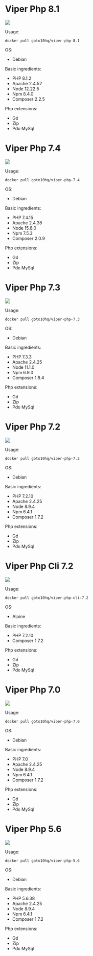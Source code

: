 # Viper Php 8.1

![](https://img.shields.io/docker/pulls/goto10hq/viper-php-8.1.svg?style=for-the-badge&logo=docker)

Usage:

```docker pull goto10hq/viper-php-8.1```

OS:

- Debian

Basic ingredients:

- PHP 8.1.2
- Apache 2.4.52
- Node 12.22.5
- Npm 8.4.0
- Composer 2.2.5

Php extensions:

- Gd
- Zip
- Pdo MySql

# Viper Php 7.4

![](https://img.shields.io/docker/pulls/goto10hq/viper-php-7.4.svg?style=for-the-badge&logo=docker)

Usage:

```docker pull goto10hq/viper-php-7.4```

OS:

- Debian

Basic ingredients:

- PHP 7.4.15
- Apache 2.4.38
- Node 15.8.0
- Npm 7.5.3
- Composer 2.0.9 

Php extensions:

- Gd
- Zip
- Pdo MySql
 
# Viper Php 7.3

![](https://img.shields.io/docker/pulls/goto10hq/viper-php-7.3.svg?style=for-the-badge&logo=docker)

Usage:

```docker pull goto10hq/viper-php-7.3```

OS:

- Debian

Basic ingredients:

- PHP 7.3.3
- Apache 2.4.25
- Node 11.1.0
- Npm 6.9.0
- Composer 1.8.4

Php extensions:

- Gd
- Zip
- Pdo MySql

# Viper Php 7.2

![](https://img.shields.io/docker/pulls/goto10hq/viper-php-7.2.svg?style=for-the-badge&logo=docker)

Usage:

```docker pull goto10hq/viper-php-7.2```

OS:

- Debian

Basic ingredients:

- PHP 7.2.10
- Apache 2.4.25
- Node 8.9.4
- Npm 6.4.1
- Composer 1.7.2

Php extensions:

- Gd
- Zip
- Pdo MySql

# Viper Php Cli 7.2

![](https://img.shields.io/docker/pulls/goto10hq/viper-php-cli-7.2.svg?style=for-the-badge&logo=docker)

Usage:

```docker pull goto10hq/viper-php-cli-7.2```

OS:

- Alpine

Basic ingredients:

- PHP 7.2.10
- Composer 1.7.2

Php extensions:

- Gd
- Zip
- Pdo MySql

# Viper Php 7.0

![](https://img.shields.io/docker/pulls/goto10hq/viper-php-7.0.svg?style=for-the-badge&logo=docker)

Usage:

```docker pull goto10hq/viper-php-7.0```

OS:

- Debian

Basic ingredients:

- PHP 7.0
- Apache 2.4.25
- Node 8.9.4
- Npm 6.4.1
- Composer 1.7.2

Php extensions:

- Gd
- Zip
- Pdo MySql

# Viper Php 5.6

![](https://img.shields.io/docker/pulls/goto10hq/viper-php-5.6.svg?style=for-the-badge&logo=docker)

Usage:

```docker pull goto10hq/viper-php-5.6```

OS:

- Debian

Basic ingredients:

- PHP 5.6.38
- Apache 2.4.25
- Node 8.9.4
- Npm 6.4.1
- Composer 1.7.2

Php extensions:

- Gd
- Zip
- Pdo MySql

<!--
php --version
apachectl -V
node --version
npm --version
composer -V
>